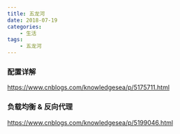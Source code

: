 ```yaml
---
title: 五龙河
date: 2018-07-19
categories:
    - 生活
tags:
    - 五龙河
---
```

### 配置详解
https://www.cnblogs.com/knowledgesea/p/5175711.html

### 负载均衡 & 反向代理
https://www.cnblogs.com/knowledgesea/p/5199046.html

<!-- more -->